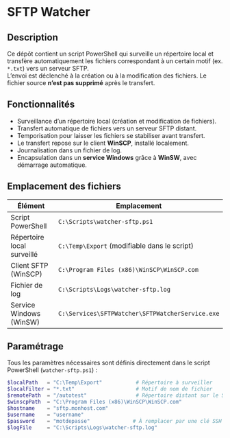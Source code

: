 # SFTP Watcher

## Description

Ce dépôt contient un script PowerShell qui surveille un répertoire local et transfère automatiquement les fichiers correspondant à un certain motif (ex. `*.txt`) vers un serveur SFTP.  
L’envoi est déclenché à la création ou à la modification des fichiers. Le fichier source **n’est pas supprimé** après le transfert.

## Fonctionnalités

- Surveillance d’un répertoire local (création et modification de fichiers).
- Transfert automatique de fichiers vers un serveur SFTP distant.
- Temporisation pour laisser les fichiers se stabiliser avant transfert.
- Le transfert repose sur le client **WinSCP**, installé localement.
- Journalisation dans un fichier de log.
- Encapsulation dans un **service Windows** grâce à **WinSW**, avec démarrage automatique.

## Emplacement des fichiers

| Élément                         | Emplacement                                                 |
|---------------------------------|-------------------------------------------------------------|
| Script PowerShell               | `C:\Scripts\watcher-sftp.ps1`                               |
| Répertoire local surveillé      | `C:\Temp\Export` (modifiable dans le script)                |
| Client SFTP (WinSCP)            | `C:\Program Files (x86)\WinSCP\WinSCP.com`                  |
| Fichier de log                  | `C:\Scripts\Logs\watcher-sftp.log`                          |
| Service Windows (WinSW)         | `C:\Services\SFTPWatcher\SFTPWatcherService.exe`            |

## Paramétrage

Tous les paramètres nécessaires sont définis directement dans le script PowerShell (`watcher-sftp.ps1`) :

```powershell
$localPath   = "C:\Temp\Export"           # Répertoire à surveiller
$localFilter = "*.txt"                    # Motif de nom de fichier
$remotePath  = "/autotest"                # Répertoire distant sur le SFTP
$winscpPath  = "C:\Program Files (x86)\WinSCP\WinSCP.com"
$hostname    = "sftp.monhost.com"
$username    = "username"
$password    = "motdepasse"              # À remplacer par une clé SSH si possible
$logFile     = "C:\Scripts\Logs\watcher-sftp.log"

